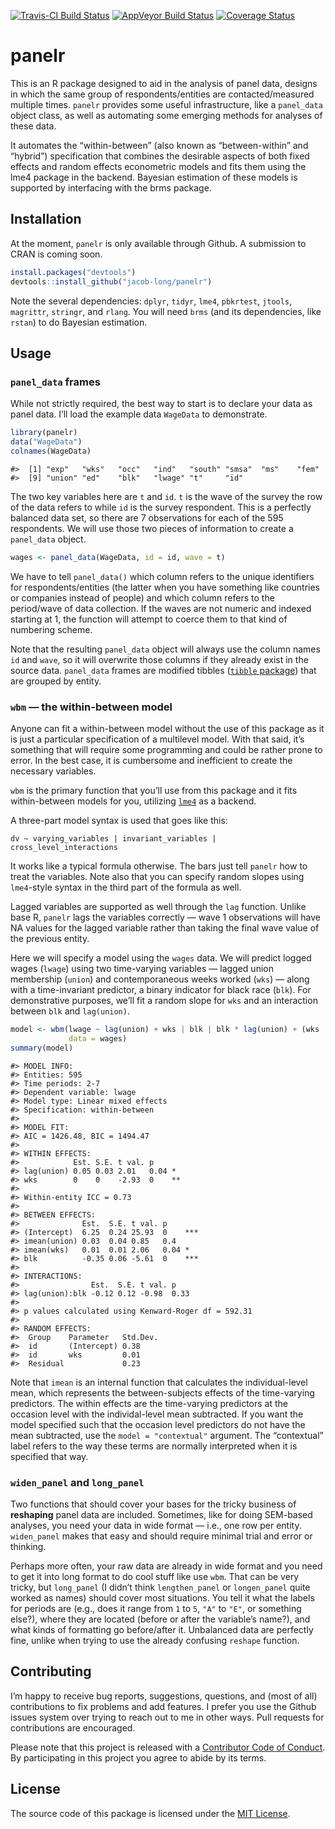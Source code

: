
<!-- README.md is generated from README.Rmd. Please edit that file -->

[![Travis-CI Build
Status](https://travis-ci.org/jacob-long/panelr.svg?branch=master)](https://travis-ci.org/jacob-long/panelr)
[![AppVeyor Build
Status](https://ci.appveyor.com/api/projects/status/github/jacob-long/panelr?branch=master&svg=true)](https://ci.appveyor.com/project/jacob-long/panelr)
[![Coverage
Status](https://img.shields.io/codecov/c/github/jacob-long/panelr/master.svg)](https://codecov.io/github/jacob-long/panelr?branch=master)

# panelr

This is an R package designed to aid in the analysis of panel data,
designs in which the same group of respondents/entities are
contacted/measured multiple times. `panelr` provides some useful
infrastructure, like a `panel_data` object class, as well as automating
some emerging methods for analyses of these data.

It automates the “within-between” (also known as “between-within” and
“hybrid”) specification that combines the desirable aspects of both
fixed effects and random effects econometric models and fits them using
the lme4 package in the backend. Bayesian estimation of these models is
supported by interfacing with the brms package.

## Installation

At the moment, `panelr` is only available through Github. A submission
to CRAN is coming soon.

``` r
install.packages("devtools")
devtools::install_github("jacob-long/panelr")
```

Note the several dependencies: `dplyr`, `tidyr`, `lme4`, `pbkrtest`,
`jtools`, `magrittr`, `stringr`, and `rlang`. You will need `brms` (and
its dependencies, like `rstan`) to do Bayesian estimation.

## Usage

### `panel_data` frames

While not strictly required, the best way to start is to declare your
data as panel data. I’ll load the example data `WageData` to
demonstrate.

``` r
library(panelr)
data("WageData")
colnames(WageData)
```

    #>  [1] "exp"   "wks"   "occ"   "ind"   "south" "smsa"  "ms"    "fem"  
    #>  [9] "union" "ed"    "blk"   "lwage" "t"     "id"

The two key variables here are `t` and `id`. `t` is the wave of the
survey the row of the data refers to while `id` is the survey
respondent. This is a perfectly balanced data set, so there are 7
observations for each of the 595 respondents. We will use those two
pieces of information to create a `panel_data` object.

``` r
wages <- panel_data(WageData, id = id, wave = t)
```

We have to tell `panel_data()` which column refers to the unique
identifiers for respondents/entities (the latter when you have something
like countries or companies instead of people) and which column refers
to the period/wave of data collection. If the waves are not numeric and
indexed starting at 1, the function will attempt to coerce them to that
kind of numbering scheme.

Note that the resulting `panel_data` object will always use the column
names `id` and `wave`, so it will overwrite those columns if they
already exist in the source data. `panel_data` frames are modified
tibbles ([`tibble` package](http://tibble.tidyverse.org/)) that are
grouped by entity.

### `wbm` — the within-between model

Anyone can fit a within-between model without the use of this package as
it is just a particular specification of a multilevel model. With that
said, it’s something that will require some programming and could be
rather prone to error. In the best case, it is cumbersome and
inefficient to create the necessary variables.

`wbm` is the primary function that you’ll use from this package and it
fits within-between models for you, utilizing
[`lme4`](https://cran.r-project.org/web/packages/lme4/index.html) as a
backend.

A three-part model syntax is used that goes like this:

`dv ~ varying_variables | invariant_variables |
cross_level_interactions`

It works like a typical formula otherwise. The bars just tell `panelr`
how to treat the variables. Note also that you can specify random slopes
using `lme4`-style syntax in the third part of the formula as well.

Lagged variables are supported as well through the `lag` function.
Unlike base R, `panelr` lags the variables correctly — wave 1
observations will have NA values for the lagged variable rather than
taking the final wave value of the previous entity.

Here we will specify a model using the `wages` data. We will predict
logged wages (`lwage`) using two time-varying variables — lagged union
membership (`union`) and contemporaneous weeks worked (`wks`) — along
with a time-invariant predictor, a binary indicator for black race
(`blk`). For demonstrative purposes, we’ll fit a random slope for `wks`
and an interaction between `blk` and
`lag(union)`.

``` r
model <- wbm(lwage ~ lag(union) + wks | blk | blk * lag(union) + (wks | id),
             data = wages)
summary(model)
```

    #> MODEL INFO:
    #> Entities: 595
    #> Time periods: 2-7
    #> Dependent variable: lwage
    #> Model type: Linear mixed effects
    #> Specification: within-between
    #> 
    #> MODEL FIT: 
    #> AIC = 1426.48, BIC = 1494.47
    #>  
    #> WITHIN EFFECTS:
    #>            Est. S.E. t val. p      
    #> lag(union) 0.05 0.03 2.01   0.04 * 
    #> wks        0    0    -2.93  0    **
    #> 
    #> Within-entity ICC = 0.73 
    #> 
    #> BETWEEN EFFECTS:
    #>              Est.  S.E. t val. p       
    #> (Intercept)  6.25  0.24 25.93  0    ***
    #> imean(union) 0.03  0.04 0.85   0.4     
    #> imean(wks)   0.01  0.01 2.06   0.04 *  
    #> blk          -0.35 0.06 -5.61  0    ***
    #> 
    #> INTERACTIONS:
    #>                Est.  S.E. t val. p    
    #> lag(union):blk -0.12 0.12 -0.98  0.33 
    #> 
    #> p values calculated using Kenward-Roger df = 592.31 
    #>  
    #> RANDOM EFFECTS:
    #>  Group    Parameter   Std.Dev.
    #>  id       (Intercept) 0.38    
    #>  id       wks         0.01    
    #>  Residual             0.23

Note that `imean` is an internal function that calculates the
individual-level mean, which represents the between-subjects effects of
the time-varying predictors. The within effects are the time-varying
predictors at the occasion level with the individal-level mean
subtracted. If you want the model specified such that the occasion level
predictors do not have the mean subtracted, use the `model =
"contextual"` argument. The “contextual” label refers to the way these
terms are normally interpreted when it is specified that way.

### `widen_panel` and `long_panel`

Two functions that should cover your bases for the tricky business of
**reshaping** panel data are included. Sometimes, like for doing
SEM-based analyses, you need your data in wide format — i.e., one row
per entity. `widen_panel` makes that easy and should require minimal
trial and error or thinking.

Perhaps more often, your raw data are already in wide format and you
need to get it into long format to do cool stuff like use `wbm`. That
can be very tricky, but `long_panel` (I didn’t think `lengthen_panel` or
`longen_panel` quite worked as names) should cover most situations. You
tell it what the labels for periods are (e.g., does it range from `1` to
`5`, `"A"` to `"E"`, or something else?), where they are located (before
or after the variable’s name?), and what kinds of formatting go
before/after it. Unbalanced data are perfectly fine, unlike when trying
to use the already confusing `reshape` function.

## Contributing

I’m happy to receive bug reports, suggestions, questions, and (most of
all) contributions to fix problems and add features. I prefer you use
the Github issues system over trying to reach out to me in other ways.
Pull requests for contributions are encouraged.

Please note that this project is released with a [Contributor Code of
Conduct](CONDUCT.md). By participating in this project you agree to
abide by its terms.

## License

The source code of this package is licensed under the [MIT
License](http://opensource.org/licenses/mit-license.php).
